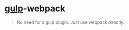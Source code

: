 # [gulp](https://github.com/wearefractal/gulp)-webpack

> No need for a gulp plugin. Just use webpack directly.
